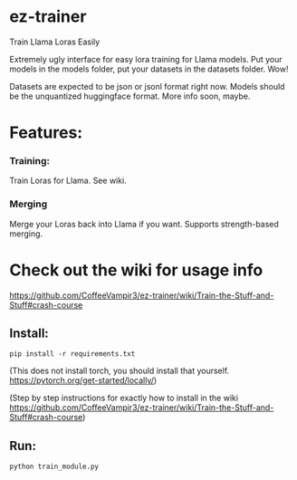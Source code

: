 # ez-trainer
Train Llama Loras Easily

Extremely ugly interface for easy lora training for Llama models. Put your models in the models folder, put your datasets in the datasets folder. Wow!

Datasets are expected to be json or jsonl format right now. Models should be the unquantized huggingface format. More info soon, maybe.

# Features:

### Training:

Train Loras for Llama. See wiki.

### Merging

Merge your Loras back into Llama if you want. Supports strength-based merging.

# Check out the wiki for usage info

<https://github.com/CoffeeVampir3/ez-trainer/wiki/Train-the-Stuff-and-Stuff#crash-course>

## Install:

`pip install -r requirements.txt`

(This does not install torch, you should install that yourself. <https://pytorch.org/get-started/locally/>)

(Step by step instructions for exactly how to install in the wiki <https://github.com/CoffeeVampir3/ez-trainer/wiki/Train-the-Stuff-and-Stuff#crash-course>)

## Run:

`python train_module.py`
